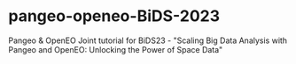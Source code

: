 # pangeo-openeo-BiDS-2023
Pangeo &amp; OpenEO Joint tutorial for BiDS23 - "Scaling Big Data Analysis with Pangeo and OpenEO: Unlocking the Power of Space Data"
